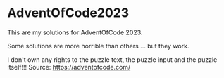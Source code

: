 # AdventOfCode2023
This are my solutions for AdventOfCode 2023.

Some solutions are more horrible than others ... but they work.




I don't own any rights to the puzzle text, the puzzle input and the puzzle itself!!!
Source: https://adventofcode.com/
